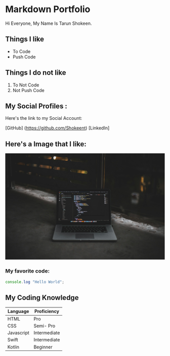 
# Markdown Portfolio


Hi Everyone, My Name Is Tarun Shokeen.


## Things I like

- To Code
- Push Code


## Things I do not like

1. To Not Code
2. Not Push Code


## My Social Profiles :

Here's the link to my Social Account:

[GitHub] (https://github.com/Shokeent)
[LinkedIn]

## Here's a Image that I like:

![Code](code_img.jpeg)


### My favorite code:

``` javascript
console.log "Hello World";
```
## My Coding Knowledge

Language | Proficiency
-- | --
HTML | Pro
CSS | Semi- Pro
Javascript | Intermediate
Swift | Intermediate
Kotlin | Beginner


